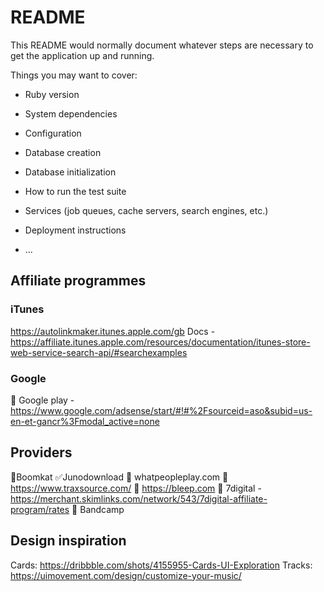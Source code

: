 # README

This README would normally document whatever steps are necessary to get the
application up and running.

Things you may want to cover:

* Ruby version

* System dependencies

* Configuration

* Database creation

* Database initialization

* How to run the test suite

* Services (job queues, cache servers, search engines, etc.)

* Deployment instructions

* ...

## Affiliate programmes
### iTunes
https://autolinkmaker.itunes.apple.com/gb
Docs - https://affiliate.itunes.apple.com/resources/documentation/itunes-store-web-service-search-api/#searchexamples

### Google
🚫 Google play - https://www.google.com/adsense/start/#!#%2Fsourceid=aso&subid=us-en-et-gancr%3Fmodal_active=none

## Providers
🚫Boomkat
✅Junodownload
🚫 whatpeopleplay.com
🚫 https://www.traxsource.com/
🚫 https://bleep.com
🚫 7digital - https://merchant.skimlinks.com/network/543/7digital-affiliate-program/rates
🚫 Bandcamp

## Design inspiration
Cards: https://dribbble.com/shots/4155955-Cards-UI-Exploration
Tracks: https://uimovement.com/design/customize-your-music/
